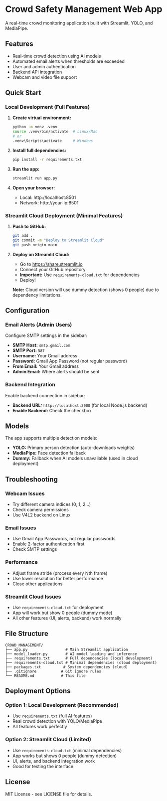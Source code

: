 # Crowd Safety Management Web App

A real-time crowd monitoring application built with Streamlit, YOLO, and MediaPipe.

## Features

- Real-time crowd detection using AI models
- Automated email alerts when thresholds are exceeded
- User and admin authentication
- Backend API integration
- Webcam and video file support

## Quick Start

### Local Development (Full Features)

1. **Create virtual environment:**
   ```bash
   python -m venv .venv
   source .venv/bin/activate  # Linux/Mac
   # or
   .venv\Scripts\activate     # Windows
   ```

2. **Install full dependencies:**
   ```bash
   pip install -r requirements.txt
   ```

3. **Run the app:**
   ```bash
   streamlit run app.py
   ```

4. **Open your browser:**
   - Local: http://localhost:8501
   - Network: http://your-ip:8501

### Streamlit Cloud Deployment (Minimal Features)

1. **Push to GitHub:**
   ```bash
   git add .
   git commit -m "Deploy to Streamlit Cloud"
   git push origin main
   ```

2. **Deploy on Streamlit Cloud:**
   - Go to https://share.streamlit.io
   - Connect your GitHub repository
   - **Important:** Use `requirements-cloud.txt` for dependencies
   - Deploy!

   **Note:** Cloud version will use dummy detection (shows 0 people) due to dependency limitations.

## Configuration

### Email Alerts (Admin Users)

Configure SMTP settings in the sidebar:
- **SMTP Host:** `smtp.gmail.com`
- **SMTP Port:** `587`
- **Username:** Your Gmail address
- **Password:** Gmail App Password (not regular password)
- **From Email:** Your Gmail address
- **Admin Email:** Where alerts should be sent

### Backend Integration

Enable backend connection in sidebar:
- **Backend URL:** `http://localhost:3000` (for local Node.js backend)
- **Enable Backend:** Check the checkbox

## Models

The app supports multiple detection models:
- **YOLO:** Primary person detection (auto-downloads weights)
- **MediaPipe:** Face detection fallback
- **Dummy:** Fallback when AI models unavailable (used in cloud deployment)

## Troubleshooting

### Webcam Issues
- Try different camera indices (0, 1, 2...)
- Check camera permissions
- Use V4L2 backend on Linux

### Email Issues
- Use Gmail App Passwords, not regular passwords
- Enable 2-factor authentication first
- Check SMTP settings

### Performance
- Adjust frame stride (process every Nth frame)
- Use lower resolution for better performance
- Close other applications

### Streamlit Cloud Issues
- Use `requirements-cloud.txt` for deployment
- App will work but show 0 people (dummy mode)
- All other features (UI, alerts, backend) work normally

## File Structure

```
CROWD_MANAGEMENT/
├── app.py                 # Main Streamlit application
├── model_loader.py        # AI model loading and inference
├── requirements.txt       # Full dependencies (local development)
├── requirements-cloud.txt # Minimal dependencies (cloud deployment)
├── packages.txt          # System dependencies (cloud)
├── .gitignore           # Git ignore rules
└── README.md            # This file
```

## Deployment Options

### Option 1: Local Development (Recommended)
- Use `requirements.txt` (full AI features)
- Real crowd detection with YOLO/MediaPipe
- All features work perfectly

### Option 2: Streamlit Cloud (Limited)
- Use `requirements-cloud.txt` (minimal dependencies)
- App works but shows 0 people (dummy detection)
- UI, alerts, and backend integration work
- Good for testing the interface

## License

MIT License - see LICENSE file for details.
